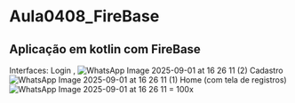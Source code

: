 # Aula0408_FireBase

## Aplicação em kotlin com FireBase

Interfaces: Login , 
![WhatsApp Image 2025-09-01 at 16 26 11 (2)](https://github.com/user-attachments/assets/1f233d1e-eb56-404c-a0f0-dc5f20c87755)
Cadastro
![WhatsApp Image 2025-09-01 at 16 26 11 (1)](https://github.com/user-attachments/assets/b91df8f7-d8fd-4ae1-8f36-b8e5561daae5)
Home (com tela de registros)
![WhatsApp Image 2025-09-01 at 16 26 11 = 100x](https://github.com/user-attachments/assets/0398df09-ff5c-44eb-bd46-166979e37b2e)

